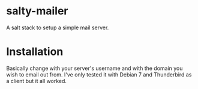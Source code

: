 salty-mailer
============

A salt stack to setup a simple mail server.

# Installation
Basically change <username> with your server's username and <domain> with the domain you wish to email out from. I've only tested it with Debian 7 and Thunderbird as a client but it all worked.
